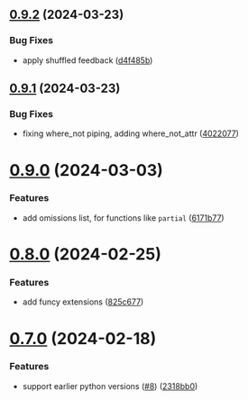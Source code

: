 ## [0.9.2](https://github.com/iloveitaly/funcy-pipe/compare/v0.9.1...v0.9.2) (2024-03-23)


### Bug Fixes

* apply shuffled feedback ([d4f485b](https://github.com/iloveitaly/funcy-pipe/commit/d4f485b31a2e32cf170cd57b9fe60bac2a790179))



## [0.9.1](https://github.com/iloveitaly/funcy-pipe/compare/v0.9.0...v0.9.1) (2024-03-23)


### Bug Fixes

* fixing where_not piping, adding where_not_attr ([4022077](https://github.com/iloveitaly/funcy-pipe/commit/402207714eb149973edf353f50b2bbbc471a805b))



# [0.9.0](https://github.com/iloveitaly/funcy-pipe/compare/v0.8.0...v0.9.0) (2024-03-03)


### Features

* add omissions list, for functions like `partial` ([6171b77](https://github.com/iloveitaly/funcy-pipe/commit/6171b77d909266fdb3ecc6e7aec5fbe652ca9888))



# [0.8.0](https://github.com/iloveitaly/funcy-pipe/compare/v0.7.0...v0.8.0) (2024-02-25)


### Features

* add funcy extensions ([825c677](https://github.com/iloveitaly/funcy-pipe/commit/825c677d494fe1da8fbbb40982194f0cdd66b5da))



# [0.7.0](https://github.com/iloveitaly/funcy-pipe/compare/v0.6.0...v0.7.0) (2024-02-18)


### Features

* support earlier python versions ([#8](https://github.com/iloveitaly/funcy-pipe/issues/8)) ([2318bb0](https://github.com/iloveitaly/funcy-pipe/commit/2318bb0b70ad703386633bd2dabb9eb7a1a271a7))



